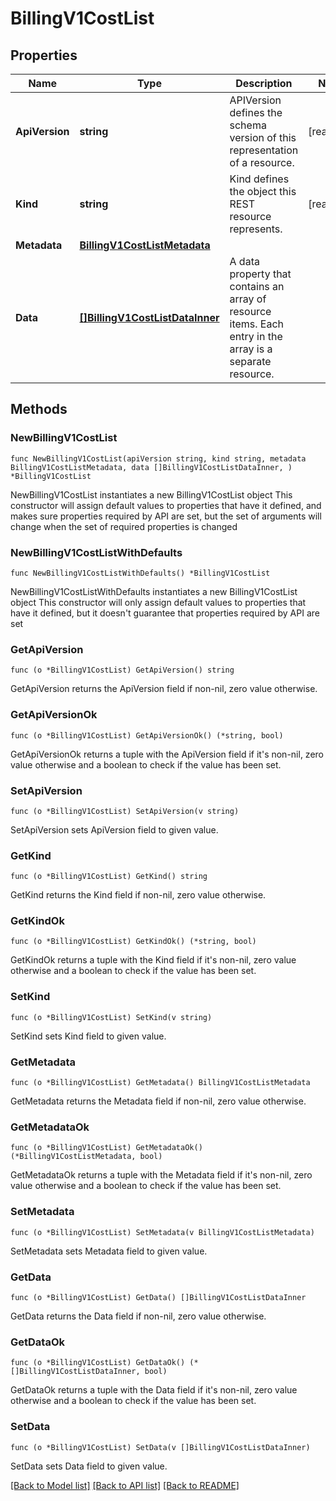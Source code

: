 # BillingV1CostList

## Properties

Name | Type | Description | Notes
------------ | ------------- | ------------- | -------------
**ApiVersion** | **string** | APIVersion defines the schema version of this representation of a resource. | [readonly] 
**Kind** | **string** | Kind defines the object this REST resource represents. | [readonly] 
**Metadata** | [**BillingV1CostListMetadata**](BillingV1CostListMetadata.md) |  | 
**Data** | [**[]BillingV1CostListDataInner**](BillingV1CostListDataInner.md) | A data property that contains an array of resource items. Each entry in the array is a separate resource. | 

## Methods

### NewBillingV1CostList

`func NewBillingV1CostList(apiVersion string, kind string, metadata BillingV1CostListMetadata, data []BillingV1CostListDataInner, ) *BillingV1CostList`

NewBillingV1CostList instantiates a new BillingV1CostList object
This constructor will assign default values to properties that have it defined,
and makes sure properties required by API are set, but the set of arguments
will change when the set of required properties is changed

### NewBillingV1CostListWithDefaults

`func NewBillingV1CostListWithDefaults() *BillingV1CostList`

NewBillingV1CostListWithDefaults instantiates a new BillingV1CostList object
This constructor will only assign default values to properties that have it defined,
but it doesn't guarantee that properties required by API are set

### GetApiVersion

`func (o *BillingV1CostList) GetApiVersion() string`

GetApiVersion returns the ApiVersion field if non-nil, zero value otherwise.

### GetApiVersionOk

`func (o *BillingV1CostList) GetApiVersionOk() (*string, bool)`

GetApiVersionOk returns a tuple with the ApiVersion field if it's non-nil, zero value otherwise
and a boolean to check if the value has been set.

### SetApiVersion

`func (o *BillingV1CostList) SetApiVersion(v string)`

SetApiVersion sets ApiVersion field to given value.


### GetKind

`func (o *BillingV1CostList) GetKind() string`

GetKind returns the Kind field if non-nil, zero value otherwise.

### GetKindOk

`func (o *BillingV1CostList) GetKindOk() (*string, bool)`

GetKindOk returns a tuple with the Kind field if it's non-nil, zero value otherwise
and a boolean to check if the value has been set.

### SetKind

`func (o *BillingV1CostList) SetKind(v string)`

SetKind sets Kind field to given value.


### GetMetadata

`func (o *BillingV1CostList) GetMetadata() BillingV1CostListMetadata`

GetMetadata returns the Metadata field if non-nil, zero value otherwise.

### GetMetadataOk

`func (o *BillingV1CostList) GetMetadataOk() (*BillingV1CostListMetadata, bool)`

GetMetadataOk returns a tuple with the Metadata field if it's non-nil, zero value otherwise
and a boolean to check if the value has been set.

### SetMetadata

`func (o *BillingV1CostList) SetMetadata(v BillingV1CostListMetadata)`

SetMetadata sets Metadata field to given value.


### GetData

`func (o *BillingV1CostList) GetData() []BillingV1CostListDataInner`

GetData returns the Data field if non-nil, zero value otherwise.

### GetDataOk

`func (o *BillingV1CostList) GetDataOk() (*[]BillingV1CostListDataInner, bool)`

GetDataOk returns a tuple with the Data field if it's non-nil, zero value otherwise
and a boolean to check if the value has been set.

### SetData

`func (o *BillingV1CostList) SetData(v []BillingV1CostListDataInner)`

SetData sets Data field to given value.



[[Back to Model list]](../README.md#documentation-for-models) [[Back to API list]](../README.md#documentation-for-api-endpoints) [[Back to README]](../README.md)


